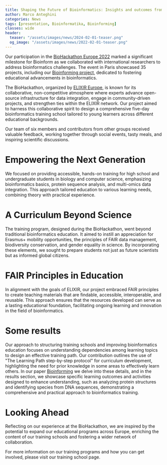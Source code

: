 ```yaml
---
title: Shaping the Future of Bioinformatics: Insights and outcomes from BioHackathon Europe 2022
author: Marco Anteghini
categories: News
tags: [presentation, Bioinformatika, Bioinforming]
classes: wide
header:
  teaser: "/assets/images/news/2024-02-01-teaser.png"
  og_image: "/assets/images/news/2022-02-01-teaser.png"
---
```


Our participation in the [BioHackathon Europe 2022](https://biohackathon-europe.org/index.html) marked a significant milestone for Bioinform as we collaborated with international researchers to address bioinformatics challenges. The event in Paris showcased 35 projects, including our [Bioinforming project](https://github.com/elixir-europe/biohackathon-projects-2022/tree/main/3), dedicated to fostering educational advancements in bioinformatics.

The BioHackathon, organized by [ELIXIR Europe](https://elixir-europe.org/), is known for its collaborative, non-competitive atmosphere where experts advance open-source infrastructure for data integration, engage in community-driven projects, and strengthen ties within the ELIXIR network. Our project aimed to harness this collaborative spirit to design a comprehensive five-day bioinformatics training school tailored to young learners across different educational backgrounds.

Our team of six members and contributors from other groups received valuable feedback, working together through social events, tasty meals, and inspiring scientific discussions.

# Empowering the Next Generation
We focused on providing accessible, hands-on training for high school and undergraduate students in biology and computer science, emphasizing bioinformatics basics, protein sequence analysis, and multi-omics data integration. This approach tailored education to various learning needs, combining theory with practical experience.

# A Curriculum Beyond Science
The training program, designed during the BioHackathon, went beyond traditional bioinformatics education. It aimed to instill an appreciation for Erasmus+ mobility opportunities, the principles of FAIR data management, biodiversity conservation, and gender equality in science. By incorporating these elements, we sought to prepare students not just as future scientists but as informed global citizens.

# FAIR Principles in Education
In alignment with the goals of ELIXIR, our project embraced FAIR principles to create teaching materials that are findable, accessible, interoperable, and reusable. This approach ensures that the resources developed can serve as a lasting educational foundation, facilitating ongoing learning and innovation in the field of bioinformatics.

# Some results
Our approach to structuring training schools and improving bioinformatics education focuses on understanding dependencies among learning topics to design an effective training path. Our contribution outlines the use of "The Learning Path step-by-step protocol" for curriculum development, highlighting the need for prior knowledge in some areas to effectively learn others. In our paper [Bioinforming](https://osf.io/preprints/biohackrxiv/p8n2t) we delve into these details, and in the results section, we showcase specific learning outcomes and activities designed to enhance understanding, such as analyzing protein structures and identifying species from DNA sequences, demonstrating a comprehensive and practical approach to bioinformatics training.

# Looking Ahead
Reflecting on our experience at the BioHackathon, we are inspired by the potential to expand our educational programs across Europe, enriching the content of our training schools and fostering a wider network of collaboration.

For more information on our training programs and how you can get involved, please visit our training school page.
